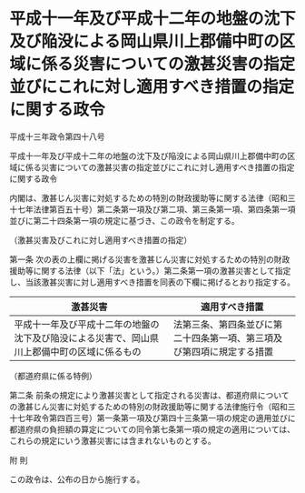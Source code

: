 # 平成十一年及び平成十二年の地盤の沈下及び陥没による岡山県川上郡備中町の区域に係る災害についての激甚災害の指定並びにこれに対し適用すべき措置の指定に関する政令

平成十三年政令第四十八号

平成十一年及び平成十二年の地盤の沈下及び陥没による岡山県川上郡備中町の区域に係る災害についての激甚災害の指定並びにこれに対し適用すべき措置の指定に関する政令

内閣は、激甚じん災害に対処するための特別の財政援助等に関する法律（昭和三十七年法律第百五十号）第二条第一項及び第二項、第三条第一項、第四条第一項並びに第二十四条第一項の規定に基づき、この政令を制定する。

（激甚災害及びこれに対し適用すべき措置の指定）

第一条 次の表の上欄に掲げる災害を激甚じん災害に対処するための特別の財政援助等に関する法律（以下「法」という。）第二条第一項の激甚災害として指定し、当該激甚災害に対し適用すべき措置を同表の下欄に掲げるとおり指定する。

激甚災害 | 適用すべき措置  
---|---  
平成十一年及び平成十二年の地盤の沈下及び陥没による災害で、岡山県川上郡備中町の区域に係るもの | 法第三条、第四条並びに第二十四条第一項、第三項及び第四項に規定する措置  
  
（都道府県に係る特例）

第二条 前条の規定により激甚災害として指定される災害は、都道府県についての激甚じん災害に対処するための特別の財政援助等に関する法律施行令（昭和三十七年政令第四百三号）第一条第一項及び第四十三条第一項の規定の適用並びに都道府県の負担額の算定についての同令第七条第一項の規定の適用については、これらの規定にいう激甚災害には含まれないものとする。

附 則

この政令は、公布の日から施行する。
